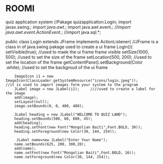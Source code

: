 # ROOMI
quiz application system
//Pakage quizapplication.Login;
import javax.swing.*;
import java.awt.*;
import java.awt.event.*;
//import java.awt.event.ActionEvent.*;
//import java.sql.*;

public class Login extends JFrame implements ActionListener{          //JFrame is a class in of java.swing pakage used to create a ui frame 
    Login(){
        setVisible(true);             //used to maek the ui frame frame visible 
        setSize(1000, 500);           //used to set the size of the frame
        setLocation(500, 200);       //used to set the location of the frame
        getContentPane().setBackground(Color .white);          //used to set the backgroud of the ui frame

        ImageIcon i1 = new ImageIcon(ClassLoader.getSystemResource("icons/login.jpeg"));      //it is used to import images form your system to the program
        JLabel image = new JLabel(i1);     ////used to create a label for the image
        add(image);
        setLayout(null);
        image.setBounds(0, 0, 400, 480);
        
        JLabel heading = new JLabel("WELCOME TO QUIZ LAND");
        heading.setBounds(500, 60, 600, 45);
        add(heading);
        heading.setFont(new Font("Mongolian Baiti",Font.BOLD, 30));
        heading.setForeground(new Color(30, 144, 254));
        
         JLabel name=new JLabel("Enter Your Name");
        name.setBounds(625, 200, 300,20);
        add(name);
        name.setFont(new Font("Mongolian Baiti",Font.BOLD, 16));
        name.setForeground(new Color(30, 144, 254));
